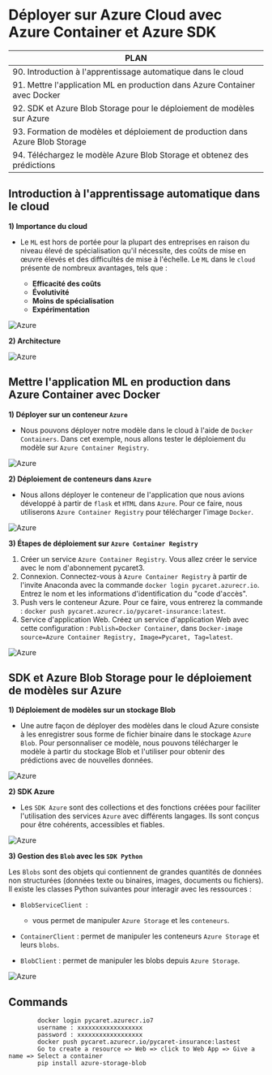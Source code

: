 # Déployer sur Azure Cloud avec Azure Container et Azure SDK


| PLAN                                                                          |
|-------------------------------------------------------------------------------|
| 90. Introduction à l'apprentissage automatique dans le cloud                  |
| 91. Mettre l'application ML en production dans Azure Container avec Docker    |
| 92. SDK et Azure Blob Storage pour le déploiement de modèles sur Azure        |
| 93. Formation de modèles et déploiement de production dans Azure Blob Storage |
| 94. Téléchargez le modèle Azure Blob Storage et obtenez des prédictions       |

## Introduction à l'apprentissage automatique dans le cloud

**1) Importance du cloud**

+ Le `ML` est hors de portée pour la plupart des entreprises en raison du niveau élevé de spécialisation qu'il nécessite, des coûts de mise en œuvre élevés et des difficultés de mise à l'échelle. Le `ML` dans le `cloud` présente de nombreux avantages, tels que :

  + **Efficacité des coûts**
  + **Évolutivité**
  + **Moins de spécialisation**
  + **Expérimentation**

![Azure](images/image1.jpeg)

**2) Architecture**

![Azure](images/image2.jpeg)

## Mettre l'application ML en production dans Azure Container avec Docker

**1) Déployer sur un conteneur `Azure`**

+ Nous pouvons déployer notre modèle dans le cloud à l'aide de `Docker Containers`. Dans cet exemple, nous allons tester le déploiement du modèle sur `Azure Container Registry`.

![Azure](images/image3.jpeg)

**2) Déploiement de conteneurs dans `Azure`**

+ Nous allons déployer le conteneur de l'application que nous avions développé à partir de `flask` et `HTML` dans `Azure`. Pour ce faire, nous utiliserons `Azure Container Registry` pour télécharger l'image `Docker`.

![Azure](images/image4.jpeg)

**3) Étapes de déploiement sur `Azure Container Registry`**

1) Créer un service `Azure Container Registry`. Vous allez créer le service avec le nom d'abonnement pycaret3.
2) Connexion. Connectez-vous à `Azure Container Registry` à partir de l'invite Anaconda avec la commande `docker login pycaret.azurecr.io`. Entrez le nom et les informations d'identification du "code d'accès".
3) Push vers le conteneur Azure. Pour ce faire, vous entrerez la commande : `docker push pycaret.azurecr.io/pycaret-insurance:latest`.
4) Service d'application Web. Créez un service d'application Web avec cette configuration : `Publish=Docker Container`, dans `Docker-image source=Azure Container Registry, Image=Pycaret, Tag=latest`.

![Azure](images/image5.jpeg)

## SDK et Azure Blob Storage pour le déploiement de modèles sur Azure

**1) Déploiement de modèles sur un stockage Blob**

+ Une autre façon de déployer des modèles dans le cloud Azure consiste à les enregistrer sous forme de fichier binaire dans le stockage `Azure Blob`. Pour personnaliser ce modèle, nous pouvons télécharger le modèle à partir du stockage Blob et l'utiliser pour obtenir des prédictions avec de nouvelles données.

![Azure](images/image7.jpeg)

**2) SDK Azure**

+ Les `SDK Azure` sont des collections et des fonctions créées pour faciliter l'utilisation des services `Azure` avec différents langages. Ils sont conçus pour être cohérents, accessibles et fiables.

![Azure](images/image8.jpeg)

**3) Gestion des `Blob` avec les `SDK Python`**

Les `Blobs` sont des objets qui contiennent de grandes quantités de données non structurées (données texte ou binaires, images, documents ou fichiers). Il existe les classes Python suivantes pour interagir avec les ressources :

+ `BlobServiceClient `:

  + vous permet de manipuler `Azure Storage` et les `conteneurs`.

+ `ContainerClient` : permet de manipuler les conteneurs `Azure Storage` et leurs `blobs`.

+ `BlobClient` : permet de manipuler les blobs depuis `Azure Storage`.

![Azure](images/image7.jpeg)


## Commands

```
        docker login pycaret.azurecr.io7
        username : xxxxxxxxxxxxxxxxxx
        password : xxxxxxxxxxxxxxxxxx
        docker push pycaret.azurecr.io/pycaret-insurance:lastest
        Go to create a resource => Web => click to Web App => Give a name => Select a container
        pip install azure-storage-blob
```
